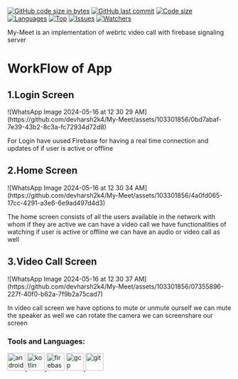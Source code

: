 [![GitHub code size in bytes](https://img.shields.io/github/languages/code-size/devharsh2k4/My-Meet?logo=github&style=for-the-badge)](https://github.com/devharsh2k4/) 
[![GitHub last commit](https://img.shields.io/github/last-commit/devharsk2k4/My-Meet?style=for-the-badge&logo=git)](https://github.comdevharsk2k4/My-Meet/) 
[![Code size](https://img.shields.io/github/languages/code-size/devharsk2k4/My-Meet?style=for-the-badge)](https://github.com/devharsk2k4/My-Meet)
[![Languages](https://img.shields.io/github/languages/count/devharsk2k4/My-Meet?style=for-the-badge)](https://github.com/devharsk2k4/My-Meet)
[![Top](https://img.shields.io/github/languages/top/devharsk2k4/My-Meet?style=for-the-badge&label=Top%20Languages)](https://github.com/devharsk2k4/My-Meet)
[![Issues](https://img.shields.io/github/issues/devharsk2k4/My-Meet?style=for-the-badge&label=Issues)](https://github.com/devharsk2k4/My-Meet)
[![Watchers](	https://img.shields.io/github/watchers/devharsk2k4/My-Meet?label=Watch&style=for-the-badge)](https://github.com/devharsk2k4/My-Meet/) 


My-Meet is an implementation of webrtc video call with firebase signaling server 

<h1>WorkFlow of App</h1>

<h2>1.Login Screen</h2>
![WhatsApp Image 2024-05-16 at 12 30 29 AM](https://github.com/devharsh2k4/My-Meet/assets/103301856/0bd7abaf-7e39-43b2-8c3a-fc72934d72d8)

For Login have uused Firebase for having a real time connection and updates of if user is active or offline

<h2>2.Home Screen</h2>
![WhatsApp Image 2024-05-16 at 12 30 34 AM](https://github.com/devharsh2k4/My-Meet/assets/103301856/4a0fd065-17cc-4291-a3e6-6e9ad497d4d3)

The home screen consists of all the users available in the network with whom if they are active we can have a video call
we have functionalities of watching if user is active or offline 
we can have an audio or video call as well


<h2>3.Video Call Screen</h2>
![WhatsApp Image 2024-05-16 at 12 30 37 AM](https://github.com/devharsh2k4/My-Meet/assets/103301856/07355896-227f-40f0-b62a-7f9b2a75cad7)

In video call screen 
we have options to mute or unmute ourself 
we can mute the speaker as well
we can rotate the camera
we can screenshare our screen



### Tools and Languages: 
<p align="left">    
<p align="left"> <a href="https://developer.android.com" target="_blank"> <img src="https://img.icons8.com/color/48/000000/android-studio--v2.png" alt="android" width="40" height="40"/> </a> 
 <a href="https://kotlinlang.org/docs/home.html" target="_blank"> <img src="https://user-images.githubusercontent.com/89024718/146764078-25a14dea-055e-44ae-aba2-1651b8c1d952.png" alt="kotlin" width="40" height="40"/> </a> 
  <a href="https://firebase.google.com/" target="_blank"> <img src="https://www.vectorlogo.zone/logos/firebase/firebase-icon.svg" alt="firebase" width="40" height="40"/></a> <a href="https://cloud.google.com" target="_blank"> <img src="https://www.vectorlogo.zone/logos/google_cloud/google_cloud-icon.svg" alt="gcp" width="40" height="40"/>  </a> <a href="https://git-scm.com/" target="_blank"> <img src="https://www.vectorlogo.zone/logos/git-scm/git-scm-icon.svg" alt="git" width="40" height="40"/> </a> 
